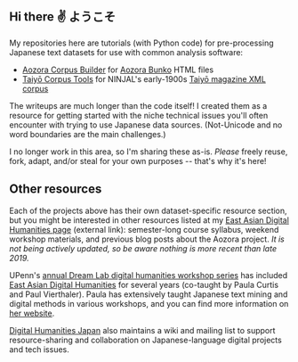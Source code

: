 ## Hi there :v: ようこそ

My repositories here are tutorials (with Python code) for pre-processing Japanese text datasets for use with common analysis software:

* [Aozora Corpus Builder](https://github.com/mollydesjardin/aozora) for [Aozora Bunko](https://www.aozora.gr.jp/) HTML files
* [Taiyō Corpus Tools](https://github.com/mollydesjardin/taiyo-corpus-tools) for NINJAL's early-1900s [Taiyō magazine XML corpus](https://ccd.ninjal.ac.jp/cmj/taiyou/index.html)

The writeups are much longer than the code itself! I created them as a resource for getting started with the niche technical issues you'll often encounter with trying to use Japanese data sources. (Not-Unicode and no word boundaries are the main challenges.)

I no longer work in this area, so I'm sharing these as-is. _Please_ freely reuse, fork, adapt, and/or steal for your own purposes -- that's why it's here!


## Other resources

Each of the projects above has their own dataset-specific resource section, but you might be interested in other resources listed at my [East Asian Digital Humanities page](https://mollydesjardin.com/eadh/index.html) (external link): semester-long course syllabus, weekend workshop materials, and previous blog posts about the Aozora project. _It is not being actively updated, so be aware nothing is more recent than late 2019._

UPenn's [annual Dream Lab digital humanities workshop series](https://web.sas.upenn.edu/dream-lab/) has included [East Asian Digital Humanities](https://web.sas.upenn.edu/dream-lab/east-asian-studies-digital-humanities-2024/) for several years (co-taught by Paula Curtis and Paul Vierthaler). Paula has extensively taught Japanese text mining and digital methods in various workshops, and you can find more information on [her website](https://prcurtis.com/teaching/).

[Digital Humanities Japan](http://dhjapan.org) also maintains a wiki and mailing list to support resource-sharing and collaboration on Japanese-language digital projects and tech issues.
